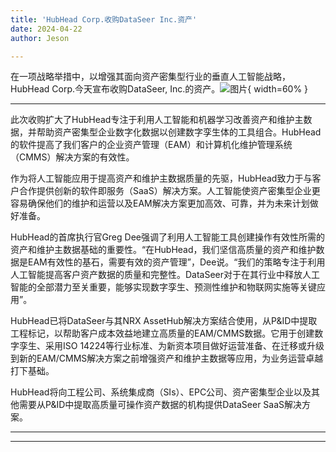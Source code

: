 ```yaml
---
title: 'HubHead Corp.收购DataSeer Inc.资产'
date: 2024-04-22
author: Jeson

---
```


在一项战略举措中，以增强其面向资产密集型行业的垂直人工智能战略，HubHead Corp.今天宣布收购DataSeer, Inc.的资产。![图片](https://ai-techpark.com/wp-content/uploads/2024/04/HubHead-960x540.jpg){ width=60% }

---
此次收购扩大了HubHead专注于利用人工智能和机器学习改善资产和维护主数据，并帮助资产密集型企业数字化数据以创建数字孪生体的工具组合。HubHead的软件提高了我们客户的企业资产管理（EAM）和计算机化维护管理系统（CMMS）解决方案的有效性。

作为将人工智能应用于提高资产和维护主数据质量的先驱，HubHead致力于与客户合作提供创新的软件即服务（SaaS）解决方案。人工智能使资产密集型企业更容易确保他们的维护和运营以及EAM解决方案更加高效、可靠，并为未来计划做好准备。

HubHead的首席执行官Greg Dee强调了利用人工智能工具创建操作有效性所需的资产和维护主数据基础的重要性。“在HubHead，我们坚信高质量的资产和维护数据是EAM有效性的基石，需要有效的资产管理”，Dee说。“我们的策略专注于利用人工智能提高客户资产数据的质量和完整性。DataSeer对于在其行业中释放人工智能的全部潜力至关重要，能够实现数字孪生、预测性维护和物联网实施等关键应用”。

HubHead已将DataSeer与其NRX AssetHub解决方案结合使用，从P&ID中提取工程标记，以帮助客户成本效益地建立高质量的EAM/CMMS数据。它用于创建数字孪生、采用ISO 14224等行业标准、为新资本项目做好运营准备、在迁移或升级到新的EAM/CMMS解决方案之前增强资产和维护主数据等应用，为业务运营卓越打下基础。

HubHead将向工程公司、系统集成商（SIs）、EPC公司、资产密集型企业以及其他需要从P&ID中提取高质量可操作资产数据的机构提供DataSeer SaaS解决方案。

---
---
